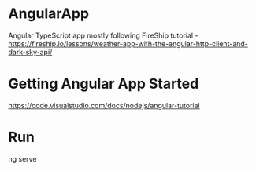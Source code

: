 # AngularApp
Angular TypeScript app mostly following FireShip tutorial - https://fireship.io/lessons/weather-app-with-the-angular-http-client-and-dark-sky-api/

# Getting Angular App Started
https://code.visualstudio.com/docs/nodejs/angular-tutorial

# Run
ng serve
